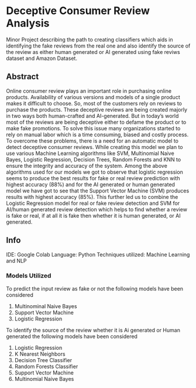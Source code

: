 # Deceptive Consumer Review Analysis
Minor Project describing the path to creating classifiers which aids in identifying the fake reviews from the real one and also identify the source of the review as either human generated or AI generated using fake reviws dataset and Amazon Dataset.
## Abstract
Online consumer review plays an important role in purchasing online products. Availability of various versions and models of a single product makes it difficult to choose. So, most of the customers rely on reviews to purchase the products. These deceptive reviews are being created majorly in two ways both human-crafted and AI-generated. But in today’s world most of the reviews are being deceptive either to defame the product or to make fake promotions. To solve this issue many organizations started to rely on manual labor which is a time consuming, biased and costly process. To overcome these problems, there is a need for an automatic model to detect deceptive consumer reviews. While creating this model we plan to use various Machine Learning algorithms like SVM, Multinomial Naive Bayes, Logistic Regression, Decision Trees, Random Forests and KNN to ensure the integrity and accuracy of the system. Among the above algorithms used for our models we got to observe that logistic regression seems to produce the best results for fake or real review prediction with highest accuracy (88%) and for the AI generated or human generated model we have got to see that the Support Vector Machine (SVM) produces results with highest accuracy (85%). This further led us to combine the Logistic Regression model for real or fake review detection and SVM for AI/human generated review detection which helps to find whether a review is fake or real, if at all it is fake then whether it is human generated, or AI generated. 
## Info 
IDE: Google Colab
Language: Python
Techniques utilized: Machine Learning and NLP
### Models Utilized
To predict the input review as fake or not the following models have been considered
1. Multinominal Naive Bayes
2. Support Vector Machine
3. Logistic Regression
   
To identify the source of the review whether it is Ai generated or Human generated the following models have been considered
1. Logistic Regression
2. K Nearest Neighbors
3. Decision Tree Classifier
4. Random Forests Classifier
5. Support Vector Machine
6. Multinomial Naive Bayes
